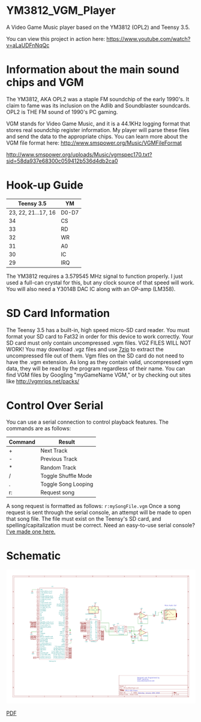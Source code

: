 # YM3812_VGM_Player
A Video Game Music player based on the YM3812 (OPL2) and Teensy 3.5.

You can view this project in action here:
https://www.youtube.com/watch?v=aLaUDFnNqQc

# Information about the main sound chips and VGM

The YM3812, AKA OPL2 was a staple FM soundchip of the early 1990's. It claim to fame was its inclusion on the Adlib and Soundblaster soundcards. OPL2 is THE FM sound of 1990's PC gaming.

VGM stands for Video Game Music, and it is a 44.1KHz logging format that stores real soundchip register information. My player will parse these files and send the data to the appropriate chips. You can learn more about the VGM file format here: http://www.smspower.org/Music/VGMFileFormat

http://www.smspower.org/uploads/Music/vgmspec170.txt?sid=58da937e68300c059412b536d4db2ca0

# Hook-up Guide

Teensy 3.5 | YM
------------ | -------------
23, 22, 21...17, 16 | D0-D7
34  | CS
33 | RD
32 | WR
31 | A0
30 | IC
29 | IRQ

The YM3812 requires a 3.579545 MHz signal to function properly. I just used a full-can crystal for this, but any clock source of that speed will work.
You will also need a Y3014B DAC IC along with an OP-amp (LM358).

# SD Card Information
The Teensy 3.5 has a built-in, high speed micro-SD card reader. You must format your SD card to Fat32 in order for this device to work correctly. Your SD card must only contain uncompressed .vgm files. VGZ FILES WILL NOT WORK! You may download .vgz files and use [7zip](http://www.7-zip.org/download.html) to extract the uncompressed file out of them. Vgm files on the SD card do not need to have the .vgm extension. As long as they contain valid, uncompressed vgm data, they will be read by the program regardless of their name.
You can find VGM files by Googling "myGameName VGM," or by checking out sites like http://vgmrips.net/packs/

# Control Over Serial
You can use a serial connection to control playback features. The commands are as follows:

Command | Result
------------ | -------------
\+ | Next Track
\- | Previous Track
\* | Random Track
\/ | Toggle Shuffle Mode
\. | Toggle Song Looping
r: | Request song

A song request is formatted as follows: ```r:mySongFile.vgm```
Once a song request is sent through the serial console, an attempt will be made to open that song file. The file must exist on the Teensy's SD card, and spelling/capitalization must be correct.
Need an easy-to-use serial console? [I've made one here.](https://github.com/AidanHockey5/OpenArduinoSerialConsole)

# Schematic
![Schematic](https://raw.githubusercontent.com/AidanHockey5/YM3812_VGM_Player/master/Schematics/OPL2_VGM_Player.sch.png)

[PDF](https://github.com/AidanHockey5/YM3812_VGM_Player/raw/master/Schematics/OPL2_VGM_Player.pdf)
